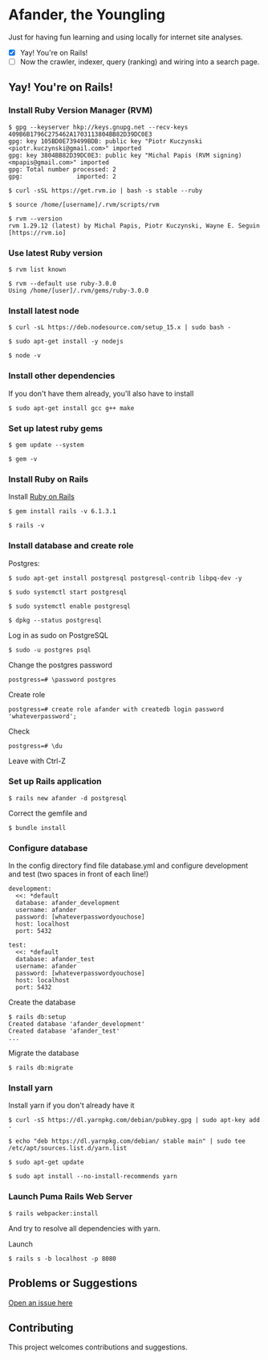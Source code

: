 # Afander,  the Youngling

Just for having fun learning and using locally for internet site analyses.

- [x] Yay! You're on Rails!
- [ ] Now the crawler, indexer, query (ranking) and wiring into a search page.

## Yay! You're on Rails!

### Install Ruby Version Manager (RVM)

    $ gpg --keyserver hkp://keys.gnupg.net --recv-keys 409B6B1796C275462A1703113804BB82D39DC0E3 
    gpg: key 105BD0E739499BDB: public key "Piotr Kuczynski <piotr.kuczynski@gmail.com>" imported
    gpg: key 3804BB82D39DC0E3: public key "Michal Papis (RVM signing) <mpapis@gmail.com>" imported
    gpg: Total number processed: 2
    gpg:               imported: 2

    $ curl -sSL https://get.rvm.io | bash -s stable --ruby

    $ source /home/[username]/.rvm/scripts/rvm

    $ rvm --version
    rvm 1.29.12 (latest) by Michal Papis, Piotr Kuczynski, Wayne E. Seguin [https://rvm.io]

### Use latest Ruby version

    $ rvm list known

    $ rvm --default use ruby-3.0.0
    Using /home/[user]/.rvm/gems/ruby-3.0.0

### Install latest node

    $ curl -sL https://deb.nodesource.com/setup_15.x | sudo bash -

    $ sudo apt-get install -y nodejs

    $ node -v

### Install other dependencies

If you don't have them already, you'll also have to install 

    $ sudo apt-get install gcc g++ make

### Set up latest ruby gems

    $ gem update --system

    $ gem -v

### Install Ruby on Rails

Install [Ruby on Rails](https://rubygems.org/gems/rails/versions)

    $ gem install rails -v 6.1.3.1

    $ rails -v

### Install database and create role

Postgres:

    $ sudo apt-get install postgresql postgresql-contrib libpq-dev -y

    $ sudo systemctl start postgresql

    $ sudo systemctl enable postgresql

    $ dpkg --status postgresql

Log in as sudo on PostgreSQL

    $ sudo -u postgres psql

Change the postgres password

    postgress=# \password postgres

Create role

    postgress=# create role afander with createdb login password 'whateverpassword';

Check

    postgress=# \du

Leave with Ctrl-Z

### Set up Rails application

    $ rails new afander -d postgresql

Correct the gemfile and

    $ bundle install

### Configure database

In the config directory find file database.yml and configure development and test (two spaces in front of each line!)

    development:
      <<: *default
      database: afander_development
      username: afander
      password: [whateverpasswordyouchose]
      host: localhost
      port: 5432

    test:
      <<: *default
      database: afander_test
      username: afander
      password: [whateverpasswordyouchose]
      host: localhost
      port: 5432

Create the database

    $ rails db:setup
    Created database 'afander_development'
    Created database 'afander_test'
    ...

Migrate the database

    $ rails db:migrate

### Install yarn

Install yarn if you don't already have it

    $ curl -sS https://dl.yarnpkg.com/debian/pubkey.gpg | sudo apt-key add -

    $ echo "deb https://dl.yarnpkg.com/debian/ stable main" | sudo tee /etc/apt/sources.list.d/yarn.list

    $ sudo apt-get update

    $ sudo apt install --no-install-recommends yarn

### Launch Puma Rails Web Server

    $ rails webpacker:install

And try to resolve all dependencies with yarn.

Launch

    $ rails s -b localhost -p 8080

## Problems or Suggestions

[Open an issue here](https://github.com/tymyrddin/afander/issues)

## Contributing

This project welcomes contributions and suggestions.